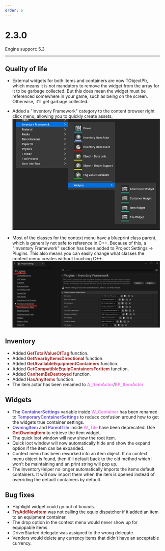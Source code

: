 ```yaml
---
order: 6
---
```

# 2.3.0

Engine support: 5.3

---
## Quality of life
- External widgets for both items and containers are now TObjectPtr, which means it is not mandatory to remove the widget from the array for it to be garbage collected. But this does mean the widget must be referenced somewhere in your game, such as being on the screen. Otherwise, it'll get garbage collected.
- Added a "Inventory Framework" category to the content browser right click menu, allowing you to quickly create assets.
![](/pictures/ContentBrowserMenu.png)

- Most of the classes for the context menu have a blueprint class parent, which is generally not safe to reference in C++. Because of this, a "Inventory Framework" section has been added to Project Settings -> Plugins. This also means you can easily change what classes the content menu creates without touching C++.
![](/pictures/ProjectSettings.png)

## Inventory
- Added <span style="color:brown">**GetTotalValueOfTag**</span> function.
- Added <span style="color:brown">**GetNearbyItemsDirectional**</span> function.
- Added <span style="color:brown">**GetAvailableEquipmentContainers**</span> function.
- Added <span style="color:brown">**GetCompatibleEquipContainersForItem**</span> function.
- Added <span style="color:brown">**CanItemBeDestroyed**</span> function.
- Added <span style="color:brown">**HasAnyItems**</span> function.
- The item actor has been renamed to <span style="color:violet">**A_ItemActor**</span>/<span style="color:violet">**BP_ItemActor**</span>

## Widgets
- The <span style="color:slateblue">**ContainerSettings**</span> variable inside <span style="color:violet">**W_Container**</span> has been renamed to <span style="color:slateblue">**TemporaryContainerSettings**</span> to reduce confusion around how to get the widgets true container settings.
- <span style="color:slateblue">**OwningItem**</span> and <span style="color:slateblue">**ParentTile**</span> inside <span style="color:violet">**W_Tile**</span> have been deprecated. Use <span style="color:brown">**GetOwningItem**</span> to retrieve the item widget.
- The quick loot window will now show the root item.
- Quick loot window will now automatically hide and show the expand option if the item can be expanded.
- Context menu has been reworked into an item object. If no context menu object is found, then it'll default back to the old method which I won't be maintaining and an print string will pop up.
- The InventoryHelper no longer automatically imports the items default containers. It will now import them when the item is opened instead of overriding the default containers by default.

## Bug fixes
- Highlight widget could go out of bounds.
- <span style="color:brown">**TryAddNewItem**</span> was not calling the equip dispatcher if it added an item to an equipment container.
- The drop option in the context menu would never show up for equippable items.
- DriverStarted delegate was assigned to the wrong delegate.
- Vendors would delete any currency items that didn't have an acceptable currency.